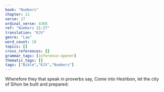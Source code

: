 ```yaml
---
book: "Numbers"
chapter: 21
verse: 27
ordinal_verse: 4368
ref: "Numbers 21:27"
translation: "KJV"
genre: "Law"
word_count: 19
topics: []
cross_references: []
grammar_tags: [inference-opener]
thematic_tags: []
tags: ["Bible","KJV","Numbers"]
---
```

Wherefore they that speak in proverbs say, Come into Heshbon, let the city of Sihon be built and prepared:
